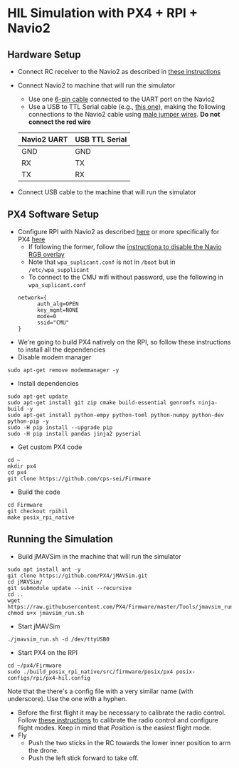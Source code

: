 # HIL Simulation with PX4 + RPI + Navio2

## Hardware Setup
- Connect RC receiver to the Navio2 as described in [these instructions](https://docs.emlid.com/navio2/ardupilot/hardware-setup/#rc-input)
- Connect Navio2 to machine that will run the simulator
  - Use one [6-pin cable](https://store.emlid.com/product/wire-pack-for-navio2/) connected to the UART port on the Navio2
  - Use a USB to TTL Serial cable (e.g., [this one](https://www.adafruit.com/product/954)), making the following connections to the Navio2 cable using [male jumper wires](https://www.adafruit.com/product/1956). **Do not connect the red wire**
  
  | Navio2 UART | USB TTL Serial |
  |-------------|----------------|
  | GND         | GND            |
  | RX          | TX             |
  | TX          | RX             |

- Connect USB cable to the machine that will run the simulator

## PX4 Software Setup
- Configure RPI with Navio2 as described [here](https://docs.emlid.com/navio2/common/ardupilot/configuring-raspberry-pi/) or more specifically for PX4 [here](https://docs.px4.io/en/flight_controller/raspberry_pi_navio2.html)
  - If following the former, follow the [instructiona to disable the Navio RGB overlay](https://docs.px4.io/en/flight_controller/raspberry_pi_navio2.html#disable-navio-rgb-overlay)
  - Note that `wpa_suplicant.conf` is not in `/boot` but in `/etc/wpa_supplicant`
  - To connect to the CMU wifi without password, use the following in `wpa_suplicant.conf`
  ```
  network={
        auth_alg=OPEN
        key_mgmt=NONE
        mode=0
        ssid="CMU"
  }
  ```
- We're going to build PX4 natively on the RPI, so follow these instructions to install all the dependencies
- Disable modem manager
```
sudo apt-get remove modemmanager -y
```
- Install dependencies

```
sudo apt-get update
sudo apt-get install git zip cmake build-essential genromfs ninja-build -y
sudo apt-get install python-empy python-toml python-numpy python-dev python-pip -y
sudo -H pip install --upgrade pip
sudo -H pip install pandas jinja2 pyserial

```
- Get custom PX4 code
```
cd ~
mkdir px4
cd px4
git clone https://github.com/cps-sei/Firmware
```
- Build the code
```
cd Firmware
git checkout rpihil
make posix_rpi_native
```

## Running the Simulation
- Build jMAVSim in the machine that will run the simulator
```
sudo apt install ant -y
git clone https://github.com/PX4/jMAVSim.git
cd jMAVSim/
git submodule update --init --recursive
cd ..
wget https://raw.githubusercontent.com/PX4/Firmware/master/Tools/jmavsim_run.sh
chmod u+x jmavsim_run.sh
```
- Start jMAVSim
```
./jmavsim_run.sh -d /dev/ttyUSB0
```
- Start PX4 on the RPI
```
cd ~/px4/Firmware
sudo ./build_posix_rpi_native/src/firmware/posix/px4 posix-configs/rpi/px4-hil.config
```
Note that the there's a config file with a very similar name (with underscore). Use the one with a hyphen.
- Before the first flight it may be necessary to calibrate the radio control. Follow [these instructions](https://docs.px4.io/en/config/) to calibrate the radio control and configure flight modes. Keep in mind that *Position* is the easiest flight mode.
- Fly
  - Push the two sticks in the RC towards the lower inner position to arm the drone.
  - Push the left stick forward to take off.
  
